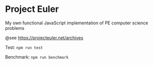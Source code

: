# Project Euler

My own functional JavaScript implementation of PE computer science problems

@see https://projecteuler.net/archives

Test: `npm run test`

Benchmark: `npm run benchmark`
